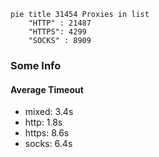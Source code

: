 
```mermaid
pie title 31454 Proxies in list
    "HTTP" : 21487
    "HTTPS": 4299
    "SOCKS" : 8909
```

### Some Info
#### Average Timeout

- mixed: 3.4s
- http: 1.8s
- https: 8.6s
- socks: 6.4s